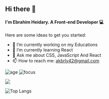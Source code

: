 ## Hi there 👋
#### I'm Ebrahim Heidary. A Front-end Developer 💻


Here are some ideas to get you started:

- 🔭 I’m currently working on my Educations
- 🌱 I’m currently learning React
- 💬 Ask me about CSS, JavaScript And React
- 📫 How to reach me: akbrly42@gmail.com 



![age](https://img.shields.io/badge/age-19-blue)
![focus](https://img.shields.io/badge/focus-frontend-blue)

<a href="https://github.com/EbrahimHeydari">
  <img src="https://github-readme-stats.vercel.app/api?username=EbrahimHeydari&hide=stars&show_icons=true&theme=react">
</a>

![Top Langs](https://github-readme-stats.vercel.app/api/top-langs/?username=EbrahimHeydari&theme=react)
